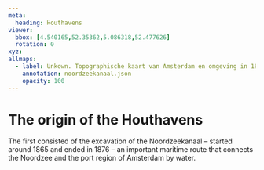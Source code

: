 ```yaml
---
meta:
  heading: Houthavens
viewer:
  bbox: [4.540165,52.35362,5.086318,52.477626]
  rotation: 0
xyz:
allmaps:
  - label: Unkown. Topographische kaart van Amsterdam en omgeving in 1850. Scale 1:50000. National Archief.
    annotation: noordzeekanaal.json
    opacity: 100
---
```

# The origin of the Houthavens
The first consisted of the excavation of the Noordzeekanaal – started around 1865 and ended in 1876 – an important maritime route that connects the Noordzee and the port region of Amsterdam by water.
